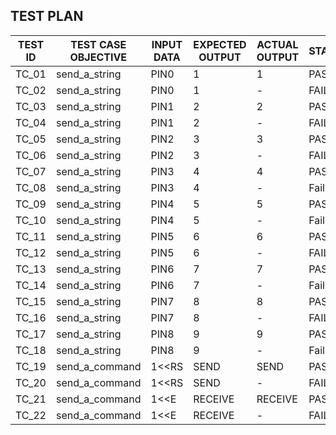 ## TEST PLAN

| TEST ID  |  TEST CASE OBJECTIVE| INPUT DATA | EXPECTED OUTPUT| ACTUAL OUTPUT| STATUS |
|----------|---------------------|------------|----------------|--------------|--------|
|   TC_01  |    send_a_string    |    PIN0    |       1        |      1       |  PASS  |        
|   TC_02  |    send_a_string    |    PIN0    |       1        |      -       |  FAIL  |     
|   TC_03  |    send_a_string    |    PIN1    |       2        |      2       |  PASS  |     
|   TC_04  |    send_a_string    |    PIN1    |       2        |      -       |  FAIL  |     
|   TC_05  |    send_a_string    |    PIN2    |       3        |      3       |  PASS  |     
|   TC_06  |    send_a_string    |    PIN2    |       3        |      -       |  FAIL  |     
|   TC_07  |    send_a_string    |    PIN3    |       4        |      4       |  PASS  |     
|   TC_08  |    send_a_string    |    PIN3    |       4        |      -       |  Fail  |  
|   TC_09  |    send_a_string    |    PIN4    |       5        |      5       |  PASS  |  
|   TC_10  |    send_a_string    |    PIN4    |       5        |      -       |  Fail  |  
|   TC_11  |    send_a_string    |    PIN5    |       6        |      6       |  PASS  | 
|   TC_12  |    send_a_string    |    PIN5    |       6        |      -       |  FAIL  |
|   TC_13  |    send_a_string    |    PIN6    |       7        |      7       |  PASS  | 
|   TC_14  |    send_a_string    |    PIN6    |       7        |      -       |  Fail  |     
|   TC_15  |    send_a_string    |    PIN7    |       8        |      8       |  PASS  |   
|   TC_16  |    send_a_string    |    PIN7    |       8        |      -       |  FAIL  |
|   TC_17  |    send_a_string    |    PIN8    |       9        |      9       |  PASS  |     
|   TC_18  |    send_a_string    |    PIN8    |       9        |      -       |  Fail  |     
|   TC_19  |   send_a_command    |   1<<RS    |     SEND       |    SEND      |  PASS  | 
|   TC_20  |   send_a_command    |   1<<RS    |     SEND       |      -       |  FAIL  | 
|   TC_21  |   send_a_command    |    1<<E    |    RECEIVE     |   RECEIVE    |  PASS  | 
|   TC_22  |   send_a_command    |    1<<E    |    RECEIVE     |      -       |  FAIL  | 
